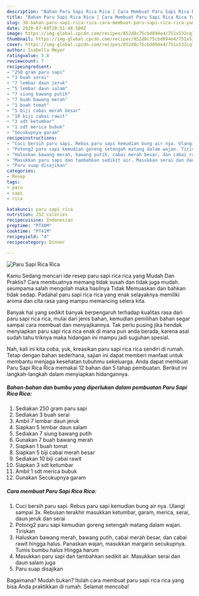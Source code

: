 ```yaml
---
description: "Bahan Paru Sapi Rica Rica | Cara Membuat Paru Sapi Rica Rica Yang Sempurna"
title: "Bahan Paru Sapi Rica Rica | Cara Membuat Paru Sapi Rica Rica Yang Sempurna"
slug: 38-bahan-paru-sapi-rica-rica-cara-membuat-paru-sapi-rica-rica-yang-sempurna
date: 2020-07-08T20:51:48.500Z
image: https://img-global.cpcdn.com/recipes/852d8c75cbd894e4/751x532cq70/paru-sapi-rica-rica-foto-resep-utama.jpg
thumbnail: https://img-global.cpcdn.com/recipes/852d8c75cbd894e4/751x532cq70/paru-sapi-rica-rica-foto-resep-utama.jpg
cover: https://img-global.cpcdn.com/recipes/852d8c75cbd894e4/751x532cq70/paru-sapi-rica-rica-foto-resep-utama.jpg
author: Isabella Meyer
ratingvalue: 3.8
reviewcount: 7
recipeingredient:
- "250 gram paru sapi"
- "3 buah serai"
- "7 lembar daun jeruk"
- "5 lembar daun salam"
- "7 siung bawang putih"
- "7 buah bawang merah"
- "1 buah tomat"
- "5 biji cabai merah besar"
- "10 biji cabai rawit"
- "3 sdt ketumbar"
- "1 sdt merica bubuk"
- "Secukupnya garam"
recipeinstructions:
- "Cuci bersih paru sapi. Rebus paru sapi kemudian bung air nya. Ulangi sampai 3x. Rebusan terakhir masukkan ketumbar, garam, merica, serai, daun jeruk dan serai"
- "Potong2 paru sapi kemudian goreng setengah matang dalam wajan. Tiriskan"
- "Haluskan bawang merah, bawang putih, cabai merah besar, dan cabai rawit hingga halus. Panaskan wajan, masukkan margarin secukupnya. Tumis bumbu halus Hingga harum"
- "Masukkan paru sapi dan tambahkan sedikit air. Masukkan serai dan daun salam juga"
- "Paru suap disajikan"
categories:
- Resep
tags:
- paru
- sapi
- rica

katakunci: paru sapi rica 
nutrition: 252 calories
recipecuisine: Indonesian
preptime: "PT40M"
cooktime: "PT41M"
recipeyield: "4"
recipecategory: Dinner

---
```



![Paru Sapi Rica Rica](https://img-global.cpcdn.com/recipes/852d8c75cbd894e4/751x532cq70/paru-sapi-rica-rica-foto-resep-utama.jpg)

Kamu Sedang mencari ide resep paru sapi rica rica yang Mudah Dan Praktis? Cara membuatnya memang tidak susah dan tidak juga mudah. seumpama salah mengolah maka hasilnya Tidak Memuaskan dan bahkan tidak sedap. Padahal paru sapi rica rica yang enak selayaknya memiliki aroma dan cita rasa yang mampu memancing selera kita.



Banyak hal yang sedikit banyak berpengaruh terhadap kualitas rasa dari paru sapi rica rica, mulai dari jenis bahan, kemudian pemilihan bahan segar sampai cara membuat dan menyajikannya. Tak perlu pusing jika hendak menyiapkan paru sapi rica rica enak di mana pun anda berada, karena asal sudah tahu triknya maka hidangan ini mampu jadi suguhan spesial.


Nah, kali ini kita coba, yuk, kreasikan paru sapi rica rica sendiri di rumah. Tetap dengan bahan sederhana, sajian ini dapat memberi manfaat untuk membantu menjaga kesehatan tubuhmu sekeluarga. Anda dapat membuat Paru Sapi Rica Rica memakai 12 bahan dan 5 tahap pembuatan. Berikut ini langkah-langkah dalam menyiapkan hidangannya.

<!--inarticleads1-->

##### Bahan-bahan dan bumbu yang diperlukan dalam pembuatan Paru Sapi Rica Rica:

1. Sediakan 250 gram paru sapi
1. Sediakan 3 buah serai
1. Ambil 7 lembar daun jeruk
1. Siapkan 5 lembar daun salam
1. Sediakan 7 siung bawang putih
1. Gunakan 7 buah bawang merah
1. Siapkan 1 buah tomat
1. Siapkan 5 biji cabai merah besar
1. Sediakan 10 biji cabai rawit
1. Siapkan 3 sdt ketumbar
1. Ambil 1 sdt merica bubuk
1. Gunakan Secukupnya garam




<!--inarticleads2-->

##### Cara membuat Paru Sapi Rica Rica:

1. Cuci bersih paru sapi. Rebus paru sapi kemudian bung air nya. Ulangi sampai 3x. Rebusan terakhir masukkan ketumbar, garam, merica, serai, daun jeruk dan serai
1. Potong2 paru sapi kemudian goreng setengah matang dalam wajan. Tiriskan
1. Haluskan bawang merah, bawang putih, cabai merah besar, dan cabai rawit hingga halus. Panaskan wajan, masukkan margarin secukupnya. Tumis bumbu halus Hingga harum
1. Masukkan paru sapi dan tambahkan sedikit air. Masukkan serai dan daun salam juga
1. Paru suap disajikan




Bagaimana? Mudah bukan? Itulah cara membuat paru sapi rica rica yang bisa Anda praktikkan di rumah. Selamat mencoba!
